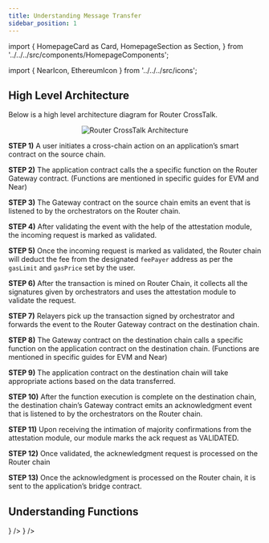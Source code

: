 ```yaml
---
title: Understanding Message Transfer
sidebar_position: 1
---
```


import {
HomepageCard as Card,
HomepageSection as Section,
} from '../../../src/components/HomepageComponents';

import {
NearIcon,
EthereumIcon
} from '../../../src/icons';

## High Level Architecture

Below is a high level architecture diagram for Router CrossTalk.

<center><img src={require('../../../src/images/RouterCrossTalk.png').default} alt="Router CrossTalk Architecture" style={{width: "100%", marginBottom: 12}}/></center>

**STEP 1)** A user initiates a cross-chain action on an application’s smart contract on the source chain.

**STEP 2)** The application contract calls the a specific function on the Router Gateway contract. (Functions are mentioned in specific guides for EVM and Near)

**STEP 3)** The Gateway contract on the source chain emits an event that is listened to by the orchestrators
on the Router chain.

**STEP 4)** After validating the event with the help of the attestation module, the incoming request is marked as validated.

**STEP 5)** Once the incoming request is marked as validated, the Router chain will deduct
the fee from the designated `feePayer` address as per the `gasLimit` and `gasPrice` set by the user.

**STEP 6)** After the transaction is mined on Router Chain, it collects all the signatures given by orchestrators and uses the attestation module to validate the request.

**STEP 7)** Relayers pick up the transaction signed by orchestrator and forwards the event to the Router
Gateway contract on the destination chain.

**STEP 8)** The Gateway contract on the destination chain calls a specific function on the application contract on the destination chain. (Functions are mentioned in specific guides for EVM and Near)

**STEP 9)** The application contract on the destination chain will take appropriate actions based on
the data transferred.

**STEP 10)** After the function execution is complete on the destination chain, the destination chain’s Gateway contract emits an acknowledgment event that is listened to by the orchestrators on the Router chain.

**STEP 11)** Upon receiving the intimation of majority confirmations from the attestation module, our module marks the ack request as VALIDATED.

**STEP 12)** Once validated, the acknewledgment request is processed on the Router chain

**STEP 13)** Once the acknowledgment is processed on the Router chain, it is sent to the application’s
bridge contract.

## Understanding Functions

  <Section title="Understanding Functions" id="web-sdks" hasSubSections >

  <Section>
  <Card
  title="EVM Guide"
  description="Undestanding the crosstalk functions for EVM contracts"
  to="/message-transfer/evm-guides/understanding-functions"
  icon={<EthereumIcon />}
  />
  <Card
  title="Near Guide"
  description="Undestanding the crosstalk functions for Near chain"
  to="/message-transfer/near-guides/understanding-functions"
  icon={<NearIcon />}
  />
  </Section>
  </Section>
